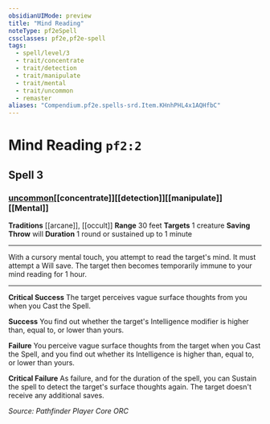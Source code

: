 ```yaml
---
obsidianUIMode: preview
title: "Mind Reading"
noteType: pf2eSpell
cssclasses: pf2e,pf2e-spell
tags:
  - spell/level/3
  - trait/concentrate
  - trait/detection
  - trait/manipulate
  - trait/mental
  - trait/uncommon
  - remaster
aliases: "Compendium.pf2e.spells-srd.Item.KHnhPHL4x1AQHfbC" 
---
```

# Mind Reading  `pf2:2`  
## Spell 3
### [uncommon](uncommon "Uncommon Rarity Trait")[[concentrate]][[detection]][[manipulate]][[Mental]]
**Traditions** [[arcane]], [[occult]]
**Range** 30 feet
**Targets** 1 creature
**Saving Throw**  will
**Duration** 1 round or sustained up to 1 minute
* * * 
With a cursory mental touch, you attempt to read the target's mind. It must attempt a Will save. The target then becomes temporarily immune to your mind reading for 1 hour.

* * *

**Critical Success** The target perceives vague surface thoughts from you when you Cast the Spell.

**Success** You find out whether the target's Intelligence modifier is higher than, equal to, or lower than yours.

**Failure** You perceive vague surface thoughts from the target when you Cast the Spell, and you find out whether its Intelligence is higher than, equal to, or lower than yours.

**Critical Failure** As failure, and for the duration of the spell, you can Sustain the spell to detect the target's surface thoughts again. The target doesn't receive any additional saves.

*Source: Pathfinder Player Core*
*ORC*